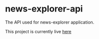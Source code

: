 # news-explorer-api

The API used for news-explorer application. 

This project is currently live [here](http://nxplr.com:3000/user)
